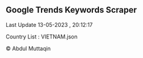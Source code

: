 

## Google Trends Keywords Scraper 
 
Last Update 13-05-2023 , 20:12:17

Country List :
VIETNAM.json



© Abdul Muttaqin 
